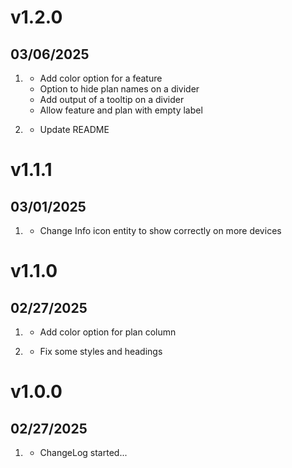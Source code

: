 # v1.2.0
##  03/06/2025

1. [](#new)
    * Add color option for a feature
    * Option to hide plan names on a divider
    * Add output of a tooltip on a divider
    * Allow feature and plan with empty label

1. [](#chore)
    * Update README

# v1.1.1
##  03/01/2025

1. [](#bugfix)
    * Change Info icon entity to show correctly on more devices

# v1.1.0
##  02/27/2025

1. [](#new)
    * Add color option for plan column

1. [](#bugfix)
    * Fix some styles and headings

# v1.0.0
##  02/27/2025

1. [](#new)
    * ChangeLog started...
